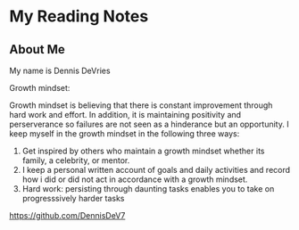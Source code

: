 # My Reading Notes

## About Me
My name is Dennis DeVries

Growth mindset:

  Growth mindset is believing that there is constant improvement through hard work and effort. In addition,
  it is maintaining positivity and perserverance so failures are not seen as a hinderance but an opportunity.
  I keep myself in the growth mindset in the following three ways:
  
 1. Get inspired by others who maintain a growth mindset whether its family, a celebrity, or mentor.
 2. I keep a personal written account of goals and daily activities and record how i did or did not act in accordance with a growth mindset.
 3. Hard work: persisting through daunting tasks enables you to take on progresssively harder tasks 

<https://github.com/DennisDeV7>

